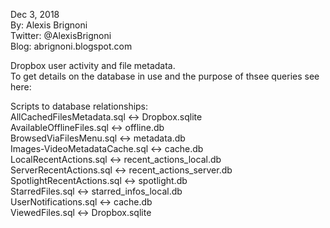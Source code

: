 Dec 3, 2018  
By: Alexis Brignoni  
Twitter: @AlexisBrignoni  
Blog: abrignoni.blogspot.com  

Dropbox user activity and file metadata.  
To get details on the database in use and the purpose of thsee queries see here:  

Scripts to database relationships:  
AllCachedFilesMetadata.sql <-> Dropbox.sqlite  
AvailableOfflineFiles.sql <-> offline.db  
BrowsedViaFilesMenu.sql <-> metadata.db  
Images-VideoMetadataCache.sql <-> cache.db  
LocalRecentActions.sql <-> recent_actions_local.db  
ServerRecentActions.sql <-> recent_actions_server.db  
SpotlightRecentActions.sql <-> spotlight.db  
StarredFiles.sql <-> starred_infos_local.db  
UserNotifications.sql <-> cache.db  
ViewedFiles.sql <-> Dropbox.sqlite  


